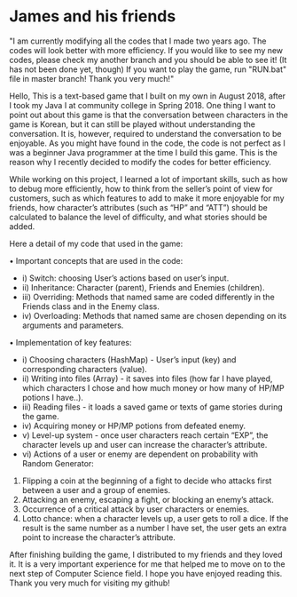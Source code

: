 # James and his friends

"I am currently modifying all the codes that I made two years ago. The codes will look better with more efficiency.
If you would like to see my new codes, please check my another branch and you should be able to see it! (It has not been done yet, though)
If you want to play the game, run "RUN.bat" file in master branch!
Thank you very much!"








Hello,
This is a text-based game that I built on my own in August 2018, after I took my Java I at community college in Spring 2018.
One thing I want to point out about this game is that the conversation between characters in the game is Korean, but it can still
be played without understanding the conversation. It is, however, required to understand the conversation to be enjoyable.
As you might have found in the code, the code is not perfect as I was a beginner Java programmer at the time I build this game. This is the reason why
I recently decided to modify the codes for better efficiency. 

While working on this project, I learned a lot of important skills, such as how to debug more efficiently, how to think from the seller’s point of view for customers,
such as which features to add to make it more enjoyable for my friends, how character’s attributes (such as “HP” and “ATT”) should be calculated to balance the level of difficulty, and what stories should be added.

Here a detail of my code that used in the game:

•	Important concepts that are used in the code:
* i)	Switch: choosing User’s actions based on user’s input.
* ii)	Inheritance: Character (parent), Friends and Enemies (children).
* iii)	Overriding: Methods that named same are coded differently in the Friends class and in the Enemy class.
* iv)	Overloading: Methods that named same are chosen depending on its arguments and parameters. 


•	Implementation of key features:
* i)	Choosing characters (HashMap) - User’s input (key) and corresponding characters (value).
* ii)	Writing into files (Array) - it saves into files (how far I have played, which characters I chose and how much money or how many of HP/MP potions I have..).
* iii)	Reading files - it loads a saved game or texts of game stories during the game.
* iv)	Acquiring money or HP/MP potions from defeated enemy.
* v)	Level-up system - once user characters reach certain “EXP”, the character levels up and user can increase the character’s attribute.
* vi)	Actions of a user or enemy are dependent on probability with Random Generator:

1.  Flipping a coin at the beginning of a fight to decide who attacks first between a user and a group of enemies.
1.  Attacking an enemy, escaping a fight, or blocking an enemy’s attack.
1.  Occurrence of a critical attack by user characters or enemies.
1.  Lotto chance: when a character levels up, a user gets to roll a dice. If the result is the same number as a number I have set, the user gets an extra point to increase the character’s attribute. 

After finishing building the game, I distributed to my friends and they loved it. It is a very important experience for me that helped me to move on to the next step of Computer Science field.
I hope you have enjoyed reading this. Thank you very much for visiting my github!
